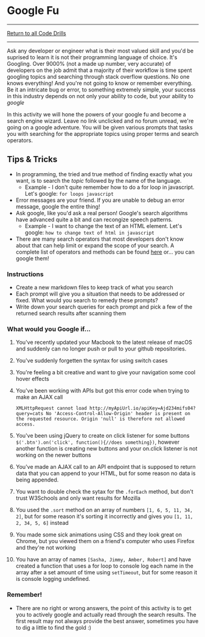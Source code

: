 # Google Fu

<hr> 

[Return to all Code Drills](../../README.md)

<hr> 

Ask any developer or engineer what is their most valued skill and you'd be suprised to learn it is not their programming language of choice. It's Googling. Over 9000% (not a made up number, very accurate) of developers on the job admit that a majority of their workflow is time spent googling topics and searching through stack overflow questions. No one knows everything! And you're not going to know or remember everything. Be it an intricate bug or error, to something extremely simple, your success in this industry depends on not only your ability to code, but your ability to _google_

In this activity we will hone the powers of your google fu and become a search engine wizard. Leave no link unclicked and no forum unread, we're going on a google adventure. You will be given various prompts that tasks you with searching for the appropriate topics using proper terms and search operators.

## Tips & Tricks

* In programming, the tried and true method of finding exactly what you want, is to search the _topic_ followed by the name of the language.
    * Example - I don't quite remember how to do a for loop in javascript. Let's google: `for loops javascript`
* Error messages are your friend. If you are unable to debug an error message, google the entire thing!
* Ask google, like you'd ask a real person! Google's search algorithms have advanced quite a bit and can recongize speech patterns.
    * Example - I want to change the text of an HTML element. Let's google: `how to change text of html in javascript`
* There are many search operators that most developers don't know about that can help limit or expand the scope of your search. A complete list of operators and methods can be found [here](https://ahrefs.com/blog/google-advanced-search-operators/) or... you can google them!

### Instructions

* Create a new markdown files to keep track of what you search
* Each prompt will give you a situation that needs to be addressed or fixed. What would you search to remedy these prompts?
* Write down your search queries for each prompt and pick a few of the returned search results after scanning them

### What would you Google if...

1. You've recently updated your Macbook to the latest release of macOS and suddenly can no longer push or pull to your github repositories. 

2. You've suddenly forgetten the syntax for using switch cases

3. You're feeling a bit creative and want to give your navigation some cool hover effects

4. You've been working with APIs but got this error code when trying to make an AJAX call
    ```
    XMLHttpRequest cannot load http://myApiUrl.io/apiKey=Ajd234mifs04?query=cats No 'Access-Control-Allow-Origin' header is present on the requested resource. Origin 'null' is therefore not allowed access.
    ```
5. You've been using jQuery to create on click listener for some buttons `$('.btn').on('click', function(){//does something})`, however another function is creating new buttons and your on.click listener is not working on the newer buttons

6. You've made an AJAX call to an API endpoint that is supposed to return data that you can append to your HTML, but for some reason no data is being appended.

7. You want to double check the sytax for the `.forEach` method, but don't trust W3Schools and only want results for Mozilla

8. You used the `.sort` method on an array of numbers `[1, 6, 5, 11, 34, 2]`, but for some reason it's sorting it incorrectly and gives you `[1, 11, 2, 34, 5, 6]` instead

9. You made some sick animations using CSS and they look great on Chrome, but you viewed them on a friend's computer who uses Firefox and they're not working

10. You have an array of names `[Sasha, Jimmy, Amber, Robert]` and have created a function that uses a for loop to console log each name in the array after a set amount of time using `setTimeout`, but for some reason it is console logging undefined.

### Remember!

* There are no right or wrong answers, the point of this activity is to get you to actively google and actually read through the search results. The first result may not always provide the best answer, sometimes you have to dig a little to find the gold :)

